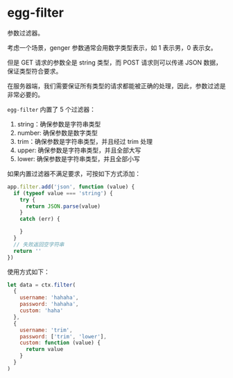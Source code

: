 # egg-filter

参数过滤器。

考虑一个场景，genger 参数通常会用数字类型表示，如 1 表示男，0 表示女。

但是 GET 请求的参数全是 string 类型，而 POST 请求则可以传递 JSON 数据，保证类型符合要求。

在服务器端，我们需要保证所有类型的请求都能被正确的处理，因此，参数过滤是非常必要的。

`egg-filter` 内置了 5 个过滤器：

1. string：确保参数是字符串类型
2. number: 确保参数是数字类型
3. trim：确保参数是字符串类型，并且经过 trim 处理
4. upper: 确保参数是字符串类型，并且全部大写
5. lower: 确保参数是字符串类型，并且全部小写

如果内置过滤器不满足要求，可按如下方式添加：

```js
app.filter.add('json', function (value) {
  if (typeof value === 'string') {
    try {
      return JSON.parse(value)
    }
    catch (err) {

    }
  }
  // 失败返回空字符串
  return ''
})
```

使用方式如下：

```js
let data = ctx.filter(
  {
    username: 'hahaha',
    password: 'hahaha',
    custom: 'haha'
  },
  {
    username: 'trim',
    password: ['trim', 'lower'],
    custom: function (value) {
      return value
    }
  }
)
```
